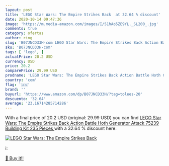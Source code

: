 ```yaml
---
layout: post
title: 'LEGO Star Wars: The Empire Strikes Back  at 32.64 % discount'
date: 2020-10-14 09:47:36
image: 'https://m.media-amazon.com/images/I/51hAo5ZE9YL._SL200_.jpg'
comments: true
category: ofertas
author: ring
slug: 'B07JNCD33H-com LEGO Star Wars: The Empire Strikes Back Action Battle...'
sku: 'B07JNCD33H-com'
tags: [ 'lego', ]
actualPrice: 20.2 USD
currency: USD
price: 20.2
comparePrice: 29.99 USD
prodname: 'LEGO Star Wars: The Empire Strikes Back Action Battle Hoth Generator Attack 75239 Building Kit  235 Pieces '
country: 'com'
flag: '🇺🇸'
brand: ''
buyurl: 'https://www.amazon.com/dp/B07JNCD33H/?tag=tolees-20'
descuento: '32.64'
average: '23.16714285714286'
---
```


With a final price of 20.2 USD (original: 29.99 USD) you can find [LEGO Star Wars: The Empire Strikes Back Action Battle Hoth Generator Attack 75239 Building Kit  235 Pieces ](https://www.amazon.com/dp/B07JNCD33H/?tag=tolees-20) with a  32.64 % discount here:

[![LEGO Star Wars: The Empire Strikes Back ](https://m.media-amazon.com/images/I/51hAo5ZE9YL._SL200_.jpg)](https://www.amazon.com/dp/B07JNCD33H/?tag=tolees-20)

ℹ️:


[🛒 Buy it!!](https://www.amazon.com/dp/B07JNCD33H/?tag=tolees-20)
